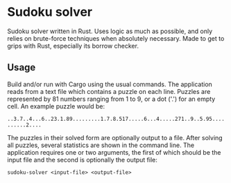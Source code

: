 # Sudoku solver

Sudoku solver written in Rust. Uses logic as much as possible, and only relies on brute-force techniques when absolutely necessary. Made to get to grips with Rust, especially its borrow checker.

## Usage

Build and/or run with Cargo using the usual commands. The application reads from a text file which contains a puzzle on each line. Puzzles are represented by 81 numbers ranging from 1 to 9, or a dot ('.') for an empty cell. An example puzzle would be:

`..3.7..4...6..23.1.89.........1.7.8.517.....6...4.....271..9..5.95..........2....`

The puzzles in their solved form are optionally output to a file. After solving all puzzles, several statistics are shown in the command line. The application requires one or two arguments, the first of which should be the input file and the second is optionally the output file:

```
sudoku-solver <input-file> <output-file>
```
